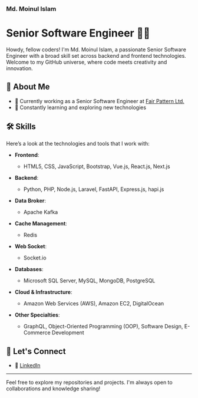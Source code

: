 ### Md. Moinul Islam
# Senior Software Engineer 👨‍💻

Howdy, fellow coders! I'm Md. Moinul Islam, a passionate Senior Software Engineer with a broad skill set across backend and frontend technologies. Welcome to my GitHub universe, where code meets creativity and innovation.

## 🚀 About Me

- 💼 Currently working as a Senior Software Engineer at [Fair Pattern Ltd.](https://www.fairpattern.com)
- 🌱 Constantly learning and exploring new technologies

## 🛠 Skills

Here’s a look at the technologies and tools that I work with:

- **Frontend**:  
  - HTML5, CSS, JavaScript, Bootstrap, Vue.js, React.js, Next.js
  
- **Backend**:  
  - Python, PHP, Node.js, Laravel, FastAPI, Express.js, hapi.js

- **Data Broker**:  
  - Apache Kafka

- **Cache Management**:  
  - Redis

- **Web Socket**:  
  - Socket.io

- **Databases**:  
  - Microsoft SQL Server, MySQL, MongoDB, PostgreSQL

- **Cloud & Infrastructure**:  
  - Amazon Web Services (AWS), Amazon EC2, DigitalOcean
  
- **Other Specialties**:  
  - GraphQL, Object-Oriented Programming (OOP), Software Design, E-Commerce Development


## 🔗 Let's Connect

- 💼 [LinkedIn](https://www.linkedin.com/in/moinulict/)

---

Feel free to explore my repositories and projects. I'm always open to collaborations and knowledge sharing!

